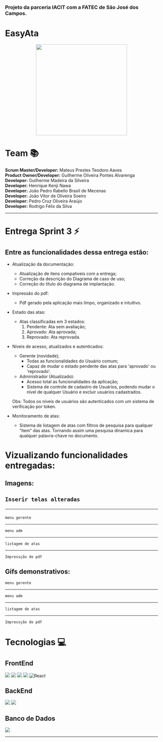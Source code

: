 ### Projeto da parceria IACIT com a FATEC de São José dos Campos. 

# EasyAta
<p align="center">
 <img src='https://i.imgur.com/Zn4ICGa.png' width="300" > </p>

# Team 📚  
**Scrum Master/Developer:** Mateus Prestes Teodoro Aaves   
**Product Owner/Developer:** Guilherme Oliveira Pontes Alvarenga  
**Developer:** Guilherme Madeira da Silveira  
**Developer:** Henrique Kenji Nawa  
**Developer:** João Pedro Rabello Brasil de Mecenas</br>
**Developer:** João Vitor de Oliveira Soeiro</br>
**Developer:** Pedro Cruz Oliveira Araújo</br>
**Developer:** Rodrigo Félix da Silva  

<hr>

# Entrega Sprint 3 ⚡
## Entre as funcionalidades dessa entrega estão:

* Atualização da documentação:
  - Atualização de itens compativeis com a entrega;
  - Correção da descrição do Diagrama de caso de uso;
  - Correção do título do diagrama de implantação.

* Impressão do pdf:
   - Pdf gerado pela aplicação mais limpo, organizado e intuitivo.

* Estado das atas:
  - Atas classificadas em 3 estados:
    1. Pendente: Ata sem avaliação;
    2. Aprovado: Ata aprovada;
    3. Reprovado: Ata reprovada.

* Níveis de acesso, atualizados e autenticados:
  - Gerente (novidade);
    - Todas as funcionalidades do Usuário comum;
    - Capaz de mudar o estado pendente das atas para 'aprovado' ou 'reprovado'.
  - Administrador (Atualizado):
    - Acesso total as funcionalidades da aplicação;
    - Sistema de controle de cadastro de Usuários, podendo mudar o nível de qualquer Usuário e excluir usuários cadastrados.
  
  Obs: Todos os níveis de usuários são autenticados com um sistema de verificação por token. 
* Monitoramento de atas:
  - Sistema de listagem de atas com filtros de pesquisa para qualquer “item” das atas. Tornando assim uma pesquisa dinamica para qualquer palavra-chave no documento.


# Vizualizando funcionalidades entregadas: 

## Imagens:

## `Inserir telas alteradas` <hr>
`menu gerente` <hr>
`menu adm` <hr>
`listagem de atas` <hr>
`Impressção do pdf`

## Gifs demonstrativos:

`menu gerente` <hr>
`menu adm` <hr>
`listagem de atas` <hr>
`Impressção do pdf`

# Tecnologias 💻 

## FrontEnd

<img src="https://img.shields.io/badge/HTML5-E34F26?style=for-the-badge&logo=html5&logoColor=white"> <img src="https://img.shields.io/badge/CSS3-1572B6?style=for-the-badge&logo=css3&logoColor=white"> <img src="https://img.shields.io/badge/JavaScript-F7DF1E?style=for-the-badge&logo=javascript&logoColor=black"> <img src="https://img.shields.io/badge/SASS%20-hotpink.svg?&style=for-the-badge&logo=SASS&logoColor=white%22/%3E"> <img alt="React" src="https://img.shields.io/badge/react%20-%2320232a.svg?&style=for-the-badge&logo=react&logoColor=%2361DAFB"/>

## BackEnd

<img src="https://img.shields.io/badge/Spring-6DB33F?style=for-the-badge&logo=spring&logoColor=white"> <img src="https://img.shields.io/badge/Java-ED8B00?style=for-the-badge&logo=java&logoColor=white">

## Banco de Dados 

<img src="https://img.shields.io/badge/MySQL-00000F?style=for-the-badge&logo=mysql&logoColor=white">
<hr>
